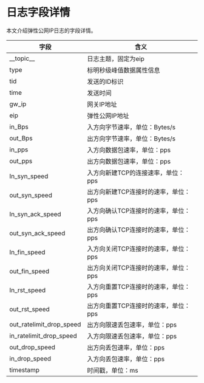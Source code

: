 # 日志字段详情

本文介绍弹性公网IP日志的字段详情。

|字段|含义|
|--|--|
|\_\_topic\_\_|日志主题，固定为eip|
|type|标明秒级峰值数据属性信息|
|tid|发送的ID标识|
|time|发送时间|
|gw\_ip|网关IP地址|
|eip|弹性公网IP地址|
|in\_Bps|入方向字节速率，单位：Bytes/s|
|out\_Bps|出方向字节速率，单位：Bytes/s|
|in\_pps|入方向数据包速率，单位：pps|
|out\_pps|出方向数据包速率，单位：pps|
|In\_syn\_speed|入方向新建TCP的连接速率，单位：pps|
|out\_syn\_speed|出方向新建TCP连接时的速率，单位：pps|
|In\_syn\_ack\_speed|入方向确认TCP连接时的速率，单位：pps|
|out\_syn\_ack\_speed|出方向确认TCP连接时的速率，单位：pps|
|In\_fin\_speed|入方向关闭TCP连接时的速率，单位：pps|
|out\_fin\_speed|出方向关闭TCP连接时的速率，单位：pps|
|In\_rst\_speed|入方向重置TCP连接时的速率，单位：pps|
|out\_rst\_speed|出方向重置TCP连接时的速率，单位：pps|
|out\_ratelimit\_drop\_speed|出方向限速丢包速率，单位：pps|
|in\_ratelimit\_drop\_speed|入方向限速丢包速率，单位：pps|
|out\_drop\_speed|出方向丢包速率，单位：pps|
|in\_drop\_speed|入方向丢包速率，单位：pps|
|timestamp|时间戳，单位：ms|

